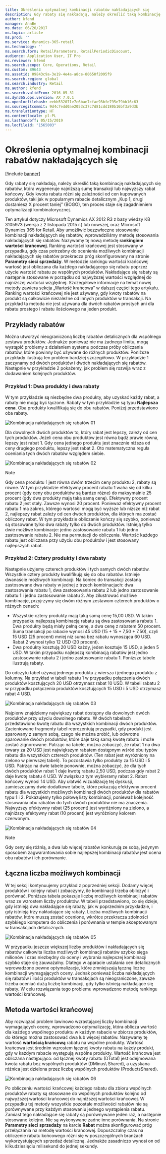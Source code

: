 ```yaml
---
title: Określenia optymalnej kombinacji rabatów nakładających się
description: Gdy rabaty się nakładają, należy określić taką kombinację nakładających się rabatów, która wygeneruje najniższą sumę transakcji lub najwyższy rabat końcowy. Gdy kwota rabatu różni się zależności od cen kupowanych produktów, taki jak w popularnym rabacie detalicznym „Kup 1, drugi dostaniesz X procent taniej” (BOGO), ten proces staje się zagadnieniem optymalizacji kombinatorycznej.
author: kfend
manager: AnnBe
ms.date: 06/20/2017
ms.topic: article
ms.prod: ''
ms.service: dynamics-365-retail
ms.technology: ''
ms.search.form: RetailParameters, RetailPeriodicDiscount,
audience: Application User, IT Pro
ms.reviewer: kfend
ms.search.scope: Core, Operations, Retail
ms.custom: 89643
ms.assetid: 09843c9a-3e19-4e4a-a8ce-80650f2095f9
ms.search.region: global
ms.search.industry: Retail
ms.author: kfend
ms.search.validFrom: 2016-05-31
ms.dyn365.ops.version: AX 7.0.1
ms.openlocfilehash: eebb532071e7c6bae7cfae93bfe795e79bb16c63
ms.sourcegitcommit: 9d4c7edd0ae2053c37c7d81cdd180b16bf3a9d3b
ms.translationtype: HT
ms.contentlocale: pl-PL
ms.lasthandoff: 05/15/2019
ms.locfileid: "1565003"
---
```

# <a name="determine-the-optimal-combination-of-overlapping-discounts"></a>Określenia optymalnej kombinacji rabatów nakładających się

[!include [banner](includes/banner.md)]

Gdy rabaty się nakładają, należy określić taką kombinację nakładających się rabatów, która wygeneruje najniższą sumę transakcji lub najwyższy rabat końcowy. Gdy kwota rabatu różni się zależności od cen kupowanych produktów, taki jak w popularnym rabacie detalicznym „Kup 1, drugi dostaniesz X procent taniej” (BOGO), ten proces staje się zagadnieniem optymalizacji kombinatorycznej.

Ten artykuł dotyczy Microsoft Dynamics AX 2012 R3 z bazy wiedzy KB 3105973 (wersja z 2 listopada 2015 r.) lub nowszej, oraz Microsoft Dynamics 365 for Retail. Aby umożliwić bezzwłoczne stosowanie kombinacji nakładających się rabatów, wprowadziliśmy metodę stosowania nakładających się rabatów. Nazywamy tę nową metodę **rankingiem wartości krańcowej**. Ranking wartości krańcowej jest stosowany w przypadku, gdy czas potrzebny do ocenienia możliwych kombinacji nakładających się rabatów przekracza próg skonfigurowany na stronie **Parametry sieci sprzedaży**. W metodzie rankingu wartości krańcowej wartość jest obliczana dla każdego nakładającego się rabatu poprzez użycie wartość rabatu ze wspólnych produktów. Nakładające się rabaty są następnie stosowane w porządku od najwyższej wartości względnej do najniższej wartości względnej. Szczegółowe informacje na temat nowej metody zawiera sekcja „Wartość krańcowa” w dalszej części tego artykułu. Ranking wartości krańcowej nie jest używany, gdy kwoty rabatów na produkt są całkowicie niezależne od innych produktów w transakcji. Na przykład ta metoda nie jest używana dla dwóch rabatów prostych ani dla rabatu prostego i rabatu ilościowego na jeden produkt.

## <a name="discount-examples"></a>Przykłady rabatów

Można utworzyć nieograniczoną liczbę rabatów detalicznych dla wspólnego zestawu produktów. Jednakże ponieważ nie ma żadnego limitu, mogą wystąpić problemy z działaniem systemu podczas próby obliczania rabatów, które powinny być używane do różnych produktów. Poniższe przykłady ilustrują ten problem bardziej szczegółowo. W przykładzie 1 zaczynamy od dwóch produktów i dwóch nakładających się rabatów. Następnie w przykładzie 2 pokażemy, jak problem się rozwija wraz z dodawaniem kolejnych produktów.

### <a name="example-1-two-products-and-two-discounts"></a>Przykład 1: Dwa produkty i dwa rabaty

W tym przykładzie są niezbędne dwa produkty, aby uzyskać każdy rabat, a rabaty nie mogą być łączone. Rabaty w tym przykładzie są typu **Najlepsza cena**. Oba produkty kwalifikują się do obu rabatów. Poniżej przedstawiono oba rabaty.

![Kombinacja nakładających się rabatów 01](./media/overlapping-discount-combo-01.jpg)

Dla dowolnych dwóch produktów to, który rabat jest lepszy, zależy od cen tych produktów. Jeżeli cena obu produktów jest równa bądź prawie równa, lepszy jest rabat 1. Gdy cena jednego produktu jest znacznie niższa od ceny drugiego produktu, lepszy jest rabat 2. Oto matematyczna reguła oceniania tych dwóch rabatów względem siebie.

![Kombinacja nakładających się rabatów 02](./media/overlapping-discount-combo-02.jpg)

> [!NOTE]
> Gdy cena produktu 1 jest równa dwóm trzecim ceny produktu 2, rabaty są równe. W tym przykładzie efektywny procent rabatu 1 waha się od kilku procent (gdy ceny obu produktów są bardzo różne) do maksymalnie 25 procent (gdy dwa produkty mają taką samą cenę). Efektywny procent rabatu 2 jest stały. Zawsze wynosi 20 procent. Ponieważ efektywny procent rabatu 1 ma zakres, którego wartości mogą być wyższe lub niższe niż rabat 2, najlepszy rabat zależy od cen dwóch produktów, dla których ma zostać obliczony rabat. W tym przykładzie obliczanie kończy się szybko, ponieważ są stosowane tylko dwa rabaty tylko do dwóch produktów. Istnieją tylko dwie możliwe kombinacje: jedno zastosowanie rabatu 1 lub jedno zastosowanie rabatu 2. Nie ma permutacji do obliczenia. Wartość każdego rabatu jest obliczana przy użyciu obu produktów i jest stosowany najlepszych rabat.

### <a name="example-2-four-products-and-two-discounts"></a>Przykład 2: Cztery produkty i dwa rabaty

Następnie użyjemy czterech produktów i tych samych dwóch rabatów. Wszystkie cztery produkty kwalifikują się do obu rabatów. Istnieje dwanaście możliwych kombinacji. Na koniec do transakcji zostaną zastosowane dwa rabaty w jednej z trzech kombinacjach: dwa zastosowania rabatu 1, dwa zastosowania rabatu 2 lub jedno zastosowanie rabatu 1 i jedno zastosowanie rabatu 2. Aby zilustrować możliwe kombinacje, przyjrzymy się dwóm różnym zestawom czterech produktów o różnych cenach:

- Wszystkie cztery produkty mają taką samą cenę 15,00 USD. W takim przypadku najlepszą kombinacją rabatu są dwa zastosowania rabatu 1. Dwa produkty będą miały pełną cenę, a dwa cenę z rabatem 50 procent. Suma transakcji po rabacie wynosi 45 USD (15 + 15 + 7,50 + 7.50), czyli 15 USD (25 procent) mniej niż suma bez rabatu wynosząca 60 USD. Rabat 2 wynosi tylko 12 USD (20 procent).
- Dwa produkty kosztują 20 USD każdy, jeden kosztuje 15 USD, a jeden 5 USD. W takim przypadku najlepszą kombinacją rabatów jest jedno zastosowanie rabatu 2 i jedno zastosowanie rabatu 1. Poniższe tabele ilustrują rabaty.

Do odczytu tabel używaj jednego produktu z wiersza i jednego produktu z kolumny. Na przykład w tabeli rabatu 1 w przypadku połączenia dwóch produktów kosztujących 20 USD otrzymasz rabat 10 USD. W tabeli rabatu 2 w przypadku połączenia produktów kosztujących 15 USD i 5 USD otrzymasz rabat 4 USD.

![Kombinacja nakładających się rabatów 03](./media/overlapping-discount-combo-03.jpg)

Najpierw znajdziemy największy rabat dostępny dla dowolnych dwóch produktów przy użyciu dowolnego rabatu. W dwóch tabelach przedstawiono kwotę rabatu dla wszystkich kombinacji dwóch produktów. Zacieniowane fragmenty tabel reprezentują przypadki, gdy produkt jest sparowany z samym sobą, czego nie można zrobić, lub odwrotne sparowanie dwóch produktów, które daje taką samą kwotę rabatu i może zostać zignorowane. Patrząc na tabele, można zobaczyć, że rabat 1 na dwa towary za 20 USD jest największym rabatem dostępnym wśród obu typów rabatu dla wszystkich czterech produktów. (Ten rabat jest wyróżniony na zielono w pierwszej tabeli). To pozostawia tylko produkty za 15 USD i 5 USD. Patrząc na dwie tabele ponownie, można zobaczyć, że dla tych dwóch produktów rabat 1 daje kwotę rabatu 2,50 USD, podczas gdy rabat 2 daje kwotę rabatu 4 USD. W związku z tym wybieramy rabat 2. Rabat końcowy wynosi 14 USD. Aby ułatwić wizualizację tej dyskusji, zamieszczamy dwie dodatkowe tabele, które pokazują efektywny procent rabatu dla wszystkich możliwych kombinacji dwóch produktów dla rabatów typu 1 i 2. Pokazujemy tylko połowę listy kombinacji, ponieważ kolejność stosowania obu rabatów do tych dwóch produktów nie ma znaczenia. Najwyższy efektywny rabat (25 procent) jest wyróżniony na zielono, a najniższy efektywny rabat (10 procent) jest wyróżniony kolorem czerwonym.

![Kombinacja nakładających się rabatów 04](./media/overlapping-discount-combo-04.jpg)

> [!NOTE]
> Gdy ceny się różnią, a dwa lub więcej rabatów konkurują ze sobą, jedynym sposobem zagwarantowania sobie najlepszej kombinacji rabatów jest ocena obu rabatów i ich porównanie.

## <a name="total-possible-combinations"></a>Łączna liczba możliwych kombinacji

W tej sekcji kontynuujemy przykład z poprzedniej sekcji. Dodamy więcej produktów i kolejny rabat i zobaczymy, ile kombinacji trzeba obliczyć i porównać. Poniższa tabela pokazuje liczbę możliwych kombinacji rabatów wraz ze wzrostem liczby produktów. W tabeli przedstawiono, co się dzieje, gdy istnieją dwa nakładające się rabaty, jak w poprzednim przykładzie, i gdy istnieją trzy nakładające się rabaty. Liczba możliwych kombinacji rabatów, które muszą zostać ocenione, wkrótce przekracza zdolności szybkiego komputera do obliczenia i porównania w tempie akceptowanym w transakcjach detalicznych.

![Kombinacja nakładających się rabatów 05](./media/overlapping-discount-combo-05.jpg)

W przypadku jeszcze większej liczby produktów i nakładających się rabatów całkowita liczba możliwych kombinacji rabatów szybko sięga milionów i czas niezbędny do oceny i wybrania najlepszej kombinacji szybko staje się zauważalny. Dlatego w aparacie ustalania cen detalicznych wprowadzono pewne optymalizacje, które zmniejszają łączną liczbę kombinacji wymagających oceny. Jednak ponieważ liczba nakładających się rabatów i ilości produktów w transakcjach są nieograniczone, zawsze trzeba oceniać dużą liczbę kombinacji, gdy tylko istnieją nakładające się rabaty. W celu rozwiązania tego problemu wprowadzono metodę rankingu wartości krańcowej.

## <a name="marginal-value-method"></a>Metoda wartości krańcowej

Aby rozwiązać problem lawinowo wzrastającej liczby kombinacji wymagających oceny, wprowadzono optymalizację, która oblicza wartość dla każdego wspólnego produktu w każdym rabacie w zbiorze produktów, do którego można zastosować dwa lub więcej rabatów. Nazywamy tę wartość **wartością krańcową** rabatu na wspólne produkty. Wartość krańcowa jest średnim wzrostem łącznej kwoty rabatu na każdy produkt, gdy w każdym rabacie występują wspólne produkty. Wartość krańcowa jest obliczana następująco: od łącznej kwoty rabatu (DTotal) jest odejmowana kwota rabatu bez wspólnych produktów (DMinus\\ Shared), a uzyskana różnica jest dzielona przez liczbę wspólnych produktów (ProductsShared).

![Kombinacja nakładających się rabatów 06](./media/overlapping-discount-combo-06.jpg)

Po obliczeniu wartości krańcowej każdego rabatu dla zbioru wspólnych produktów rabaty są stosowane do wspólnych produktów kolejno od najwyższej wartości krańcowej do najniższej wartości krańcowej. W przypadku tej metody wszystkie pozostałe możliwości rabatów nie są porównywane przy każdym stosowaniu jednego wystąpienia rabatu. Zamiast tego nakładające się rabaty są porównywane jeden raz, a następnie stosowane kolejno. Nie są wykonywane żadne inne porównania. Na stronie **Parametry sieci sprzedaży** na karcie **Rabat** można skonfigurować próg przełączania na metodę wartości krańcowej. Dopuszczalny czas na obliczenie rabatu końcowego różni się w poszczególnych branżach wykorzystujących sprzedaż detaliczną. Jednakże zasadniczo wynosi on od kilkudziesięciu milisekund do jednej sekundy.
